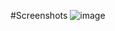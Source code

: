 #Screenshots
![image](https://github.com/Siddhantadhikari16/SatatAssignment/assets/80845916/54b00e88-2edb-4474-b082-102d8e61d215)
